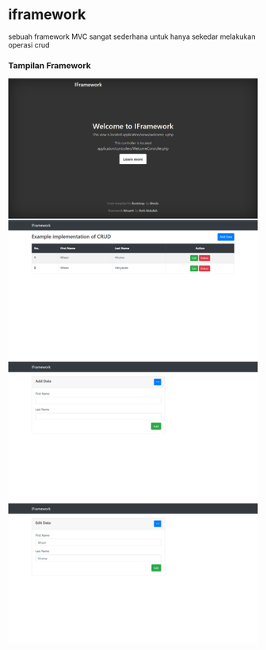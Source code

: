 # iframework
sebuah framework MVC sangat sederhana untuk hanya sekedar melakukan operasi crud

### Tampilan Framework
<img src="public/assets/screenshot/welcome.png" alt="welcome">
<img src="public/assets/screenshot/home.png" alt="welcome">
<img src="public/assets/screenshot/add.png" alt="welcome">
<img src="public/assets/screenshot/edit.png" alt="welcome">
